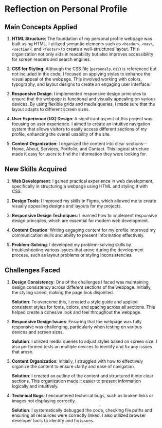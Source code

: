 # Reflection on Personal Profile


## Main Concepts Applied

1. **HTML Structure**: The foundation of my personal profile webpage was built using HTML. I utilized semantic elements such as `<header>`, `<nav>`, `<section>`, and `<footer>` to create a well-structured layout. This organization not only aids in readability but also improves accessibility for screen readers and search engines.

2. **CSS for Styling**: Although the CSS file (`personalp.css`) is referenced but not included in the code, I focused on applying styles to enhance the visual appeal of the webpage. This involved working with colors, typography, and layout designs to create an engaging user interface.

3. **Responsive Design**: I implemented responsive design principles to ensure that the webpage is functional and visually appealing on various devices. By using flexible grids and media queries, I made sure that the layout adapts to different screen sizes.

4. **User  Experience (UX) Design**: A significant aspect of this project was focusing on user experience. I aimed to create an intuitive navigation system that allows visitors to easily access different sections of my profile, enhancing the overall usability of the site.

5. **Content Organization**: I organized the content into clear sections—Home, About, Services, Portfolio, and Contact. This logical structure made it easy for users to find the information they were looking for.


## New Skills Acquired

1. **Web Development**: I gained practical experience in web development, specifically in structuring a webpage using HTML and styling it with CSS.

2. **Design Tools**: I improved my skills in Figma, which allowed me to create visually appealing designs and layouts for my projects.

3. **Responsive Design Techniques**: I learned how to implement responsive design principles, which are essential for modern web development.

4. **Content Creation**: Writing engaging content for my profile improved my communication skills and ability to present information effectively.

5. **Problem-Solving**: I developed my problem-solving skills by troubleshooting various issues that arose during the development process, such as layout problems or styling inconsistencies.

## Challenges Faced

1. **Design Consistency**: One of the challenges I faced was maintaining design consistency across different sections of the webpage. Initially, the styling varied, making the page look disjointed.

   **Solution**: To overcome this, I created a style guide and applied consistent styles for fonts, colors, and spacing across all sections. This helped create a cohesive look and feel throughout the webpage.

2. **Responsive Design Issues**: Ensuring that the webpage was fully responsive was challenging, particularly when testing on various devices and screen sizes.

   **Solution**: I utilized media queries to adjust styles based on screen size. I also performed tests on multiple devices to identify and fix any issues that arose.

3. **Content Organization**: Initially, I struggled with how to effectively organize the content to ensure clarity and ease of navigation.

   **Solution**: I created an outline of the content and structured it into clear sections. This organization made it easier to present information logically and intuitively.

4. **Technical Bugs**: I encountered technical bugs, such as broken links or images not displaying correctly.

   **Solution**: I systematically debugged the code, checking file paths and ensuring all resources were correctly linked. I also utilized browser developer tools to identify and fix issues.

